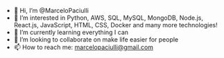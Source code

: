 - 👋 Hi, I’m @MarceloPaciulli
- 👀 I’m interested in Python, AWS, SQL, MySQL, MongoDB, Node.js, React.js, JavaScript, HTML, CSS, Docker and many more technologies! 
- 🌱 I’m currently learning everything I can
- 💞️ I’m looking to collaborate on make life easier for people
- 📫 How to reach me: marcelopaciulli@gmail.com
<!---
MarceloPaciulli/MarceloPaciulli is a ✨ special ✨ repository because its `README.md` (this file) appears on your GitHub profile.
You can click the Preview link to take a look at your changes.
--->
